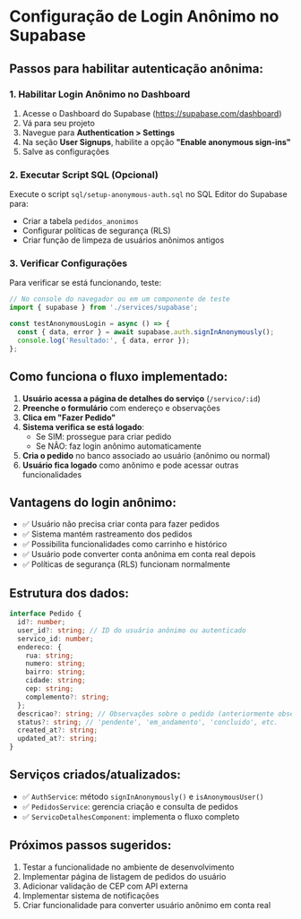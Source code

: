 # Configuração de Login Anônimo no Supabase

## Passos para habilitar autenticação anônima:

### 1. Habilitar Login Anônimo no Dashboard
1. Acesse o Dashboard do Supabase (https://supabase.com/dashboard)
2. Vá para seu projeto
3. Navegue para **Authentication > Settings**
4. Na seção **User Signups**, habilite a opção **"Enable anonymous sign-ins"**
5. Salve as configurações

### 2. Executar Script SQL (Opcional)
Execute o script `sql/setup-anonymous-auth.sql` no SQL Editor do Supabase para:
- Criar a tabela `pedidos_anonimos` 
- Configurar políticas de segurança (RLS)
- Criar função de limpeza de usuários anônimos antigos

### 3. Verificar Configurações
Para verificar se está funcionando, teste:
```javascript
// No console do navegador ou em um componente de teste
import { supabase } from './services/supabase';

const testAnonymousLogin = async () => {
  const { data, error } = await supabase.auth.signInAnonymously();
  console.log('Resultado:', { data, error });
};
```

## Como funciona o fluxo implementado:

1. **Usuário acessa a página de detalhes do serviço** (`/servico/:id`)
2. **Preenche o formulário** com endereço e observações
3. **Clica em "Fazer Pedido"**
4. **Sistema verifica se está logado**:
   - Se SIM: prossegue para criar pedido
   - Se NÃO: faz login anônimo automaticamente
5. **Cria o pedido** no banco associado ao usuário (anônimo ou normal)
6. **Usuário fica logado** como anônimo e pode acessar outras funcionalidades

## Vantagens do login anônimo:
- ✅ Usuário não precisa criar conta para fazer pedidos
- ✅ Sistema mantém rastreamento dos pedidos
- ✅ Possibilita funcionalidades como carrinho e histórico
- ✅ Usuário pode converter conta anônima em conta real depois
- ✅ Políticas de segurança (RLS) funcionam normalmente

## Estrutura dos dados:
```typescript
interface Pedido {
  id?: number;
  user_id?: string; // ID do usuário anônimo ou autenticado
  servico_id: number;
  endereco: {
    rua: string;
    numero: string;
    bairro: string;
    cidade: string;
    cep: string;
    complemento?: string;
  };
  descricao?: string; // Observações sobre o pedido (anteriormente observacao)
  status?: string; // 'pendente', 'em_andamento', 'concluido', etc.
  created_at?: string;
  updated_at?: string;
}
```

## Serviços criados/atualizados:
- ✅ `AuthService`: método `signInAnonymously()` e `isAnonymousUser()`
- ✅ `PedidosService`: gerencia criação e consulta de pedidos
- ✅ `ServicoDetalhesComponent`: implementa o fluxo completo

## Próximos passos sugeridos:
1. Testar a funcionalidade no ambiente de desenvolvimento
2. Implementar página de listagem de pedidos do usuário
3. Adicionar validação de CEP com API externa
4. Implementar sistema de notificações
5. Criar funcionalidade para converter usuário anônimo em conta real
